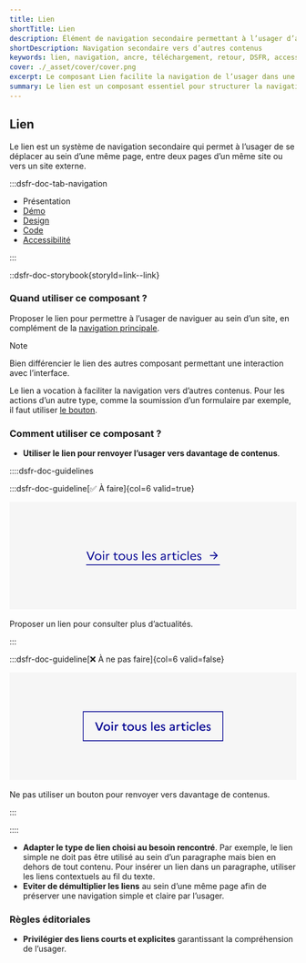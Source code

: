 ```yaml
---
title: Lien
shortTitle: Lien
description: Élément de navigation secondaire permettant à l’usager d’accéder à un autre contenu, sur la même page ou sur une autre page, interne ou externe.
shortDescription: Navigation secondaire vers d’autres contenus
keywords: lien, navigation, ancre, téléchargement, retour, DSFR, accessibilité
cover: ./_asset/cover/cover.png
excerpt: Le composant Lien facilite la navigation de l’usager dans une même page, vers une autre page du site ou vers un site tiers, en complément de la navigation principale.
summary: Le lien est un composant essentiel pour structurer la navigation au sein des interfaces numériques. Il se décline en différentes formes selon son usage - dans un texte, hors contenu, vers une page externe ou pour un téléchargement. Non personnalisable, il suit des règles d’usage strictes afin de préserver la lisibilité, l’accessibilité et l’uniformité graphique. Son usage s’inscrit dans une hiérarchie d’interaction bien définie, distincte de celle du bouton.
---
```


## Lien

Le lien est un système de navigation secondaire qui permet à l’usager de se déplacer au sein d’une même page, entre deux pages d’un même site ou vers un site externe.

:::dsfr-doc-tab-navigation

- Présentation
- [Démo](./demo/index.md)
- [Design](./design/index.md)
- [Code](./code/index.md)
- [Accessibilité](./accessibility/index.md)

:::

::dsfr-doc-storybook{storyId=link--link}

### Quand utiliser ce composant ?

Proposer le lien pour permettre à l’usager de naviguer au sein d’un site, en complément de la [navigation principale](../../../navigation/_part/doc/index.md).

> [!NOTE]
> Bien différencier le lien des autres composant permettant une interaction avec l’interface.

Le lien a vocation à faciliter la navigation vers d’autres contenus. Pour les actions d’un autre type, comme la soumission d’un formulaire par exemple, il faut utiliser [le bouton](../../../button/_part/doc/index.md).

### Comment utiliser ce composant ?

- **Utiliser le lien pour renvoyer l’usager vers davantage de contenus**.

::::dsfr-doc-guidelines

:::dsfr-doc-guideline[✅ À faire]{col=6 valid=true}

![À faire](./_asset/use/do-1.png)

Proposer un lien pour consulter plus d’actualités.

:::

:::dsfr-doc-guideline[❌ À ne pas faire]{col=6 valid=false}

![À ne pas faire](./_asset/use/dont-1.png)

Ne pas utiliser un bouton pour renvoyer vers davantage de contenus.

:::

::::

- **Adapter le type de lien choisi au besoin rencontré**. Par exemple, le lien simple ne doit pas être utilisé au sein d’un paragraphe mais bien en dehors de tout contenu. Pour insérer un lien dans un paragraphe, utiliser les liens contextuels au fil du texte.
- **Eviter de démultiplier les liens** au sein d’une même page afin de préserver une navigation simple et claire par l’usager.

### Règles éditoriales

- **Privilégier des liens courts et explicites** garantissant la compréhension de l’usager.